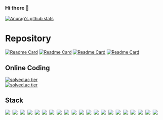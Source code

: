 ### Hi there 👋

<!--
**hahyuning/hahyuning** is a ✨ _special_ ✨ repository because its `README.md` (this file) appears on your GitHub profile.

Here are some ideas to get you started:

- 🔭 I’m currently working on ...
- 🌱 I’m currently learning ...
- 👯 I’m looking to collaborate on ...
- 🤔 I’m looking for help with ...
- 💬 Ask me about ...
- 📫 How to reach me: ...
- 😄 Pronouns: ...
- ⚡ Fun fact: ...
-->

[![Anurag's github stats](https://github-readme-stats.vercel.app/api?username=hahyuning&show_icons=true&theme=dracula)](https://github.com/hahyuning/github-readme-stats)


# Repository
[![Readme Card](https://github-readme-stats.vercel.app/api/pin/?username=hahyuning&repo=Spring_project&theme=dracula)](https://github.com/hahyuning/Spring_project)
[![Readme Card](https://github-readme-stats.vercel.app/api/pin/?username=hahyuning&repo=Django_project&theme=dracula)](https://github.com/hahyuning/Django_project)
[![Readme Card](https://github-readme-stats.vercel.app/api/pin/?username=hahyuning&repo=coding_test&theme=dracula)](https://github.com/hahyuning/coding_test)
[![Readme Card](https://github-readme-stats.vercel.app/api/pin/?username=hahyuning&repo=ML_notebook&theme=dracula)](https://github.com/hahyuning/ML_notebook)


## Online Coding
[![solved.ac tier](http://mazassumnida.wtf/api/v2/generate_badge?boj=hahyuning)](https://solved.ac/hahyuning)<br>
[![solved.ac tier](http://mazassumnida.wtf/api/mini/generate_badge?boj=hahyuning)](https://solved.ac/hahyuning)


## Stack
<img src="https://img.shields.io/badge/Python-3766AB?style=flat-square&logo=Python&logoColor=white"/>&nbsp;
<img src="https://img.shields.io/badge/Java-007396?style=flat-square&logo=java&logoColor=white"/>&nbsp;
<img src="https://img.shields.io/badge/Eclipse%20IDE-2C2255?style=flat-square&logo=Eclipse&20IDE&logoColor=white"/>&nbsp;
<img src="https://img.shields.io/badge/PyCharm-000000?style=flat-square&logo=PyCharm&logoColor=white"/>&nbsp;
<img src="https://img.shields.io/badge/JavaScript-F7DF1E?style=flat-square&logo=javaScript&logoColor=white"/>&nbsp;
<img src="https://img.shields.io/badge/JQuery-0769AD?style=flat-square&logo=jQuery&logoColor=white"/>&nbsp;
<img src="https://img.shields.io/badge/Spring-6DB33F?style=flat-square&logo=Spring&logoColor=white"/>&nbsp;
<img src="https://img.shields.io/badge/Django-092E20?style=flat-square&logo=Django&logoColor=white"/>&nbsp;
<img src="https://img.shields.io/badge/MySQL-4479A1?style=flat-square&logo=MySQL&logoColor=white"/>&nbsp;
<img src="https://img.shields.io/badge/SQLite-003B57?style=flat-square&logo=SQLite&logoColor=white"/>&nbsp;
<img src="https://img.shields.io/badge/Oracle-F80000?style=flat-square&logo=Oracle&logoColor=white"/>&nbsp;
<img src="https://img.shields.io/badge/VirtualBox-183A61?style=flat-square&logo=VirtualBox&logoColor=white"/>&nbsp;
<img src="https://img.shields.io/badge/Vim-019733?style=flat-square&logo=Vim&logoColor=white"/>&nbsp;
<img src="https://img.shields.io/badge/Amazon%20AWS-232F3E?style=flat-square&logo=Amazon%20AWS&logoColor=white"/>&nbsp;
<img src="https://img.shields.io/badge/Apache%20Tomcat-F8DC75?style=flat-square&logo=Apache%20Tomcat&logoColor=white"/>&nbsp;
<img src="https://img.shields.io/badge/HTML5-E34F26?style=flat-square&logo=HTML5&logoColor=white"/>&nbsp;
<img src="https://img.shields.io/badge/Linux-FCC624?style=flat-square&logo=Linux&logoColor=white"/>&nbsp;
<img src="https://img.shields.io/badge/Ubuntu-E95420?style=flat-square&logo=Ubuntu&logoColor=white"/>&nbsp;
<img src="https://img.shields.io/badge/MongoDB-47A248?style=flat-square&logo=MongoDB&logoColor=white"/>&nbsp;
<img src="https://img.shields.io/badge/Git-F05032?style=flat-square&logo=Git&logoColor=white"/>&nbsp;
<img src="https://img.shields.io/badge/Bootstrap-7952B3?style=flat-square&logo=Bootstrap&logoColor=white"/>&nbsp;

